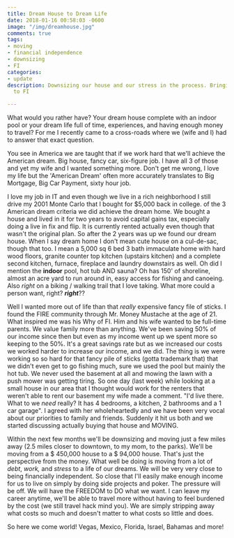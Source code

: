 ```yaml
---
title: Dream House to Dream Life
date: 2018-01-16 00:58:03 -0600
image: "/img/dreamhouse.jpg"
comments: true
tags:
- moving
- financial independence
- downsizing
- FI
categories:
- update
description: Downsizing our house and our stress in the process. Bringing us closer
  to FI

---
```

What would you rather have? Your dream house complete with an indoor pool or your dream life full of time, experiences, and having enough money to travel? For me I recently came to a cross-roads where we (wife and I) had to answer that exact question.

You see in America we are taught that if we work hard that we'll achieve the American dream. Big house, fancy car, six-figure job. I have all 3 of those and yet my wife and I wanted something more. Don't get me wrong, I love my life but the 'American Dream' often more accurately translates to Big Mortgage, Big Car Payment, sixty hour job.

I love my job in IT and even though we live in a rich neighborhood I still drive my 2001 Monte Carlo that I bought for $5,000 back in college. of the 3 American dream criteria we did achieve the dream home. We bought a house and lived in it for two years to avoid capital gains tax, especially doing a live in fix and flip. It is currently rented actually even though that wasn't the original plan. So after the 2 years was up we found our dream house. When I say dream home I don't mean cute house on a cul-de-sac, though that too. I mean a 5,000 sq 6 bed 3 bath immaculate home with hard wood floors, granite counter top kitchen (upstairs kitchen) and a complete second kitchen, furnace, fireplace and laundry downstairs as well. Oh did I mention the **indoor** pool, hot tub AND sauna? Oh has 150' of shoreline, almost an acre yard to run around in, easy access for fishing and canoeing. Also _right_ on a biking / walking trail that I love taking. What more could a person want, right? **_right_**??

Well I wanted more out of life than that _really_ expensive fancy file of sticks. I found the FIRE community through Mr. Money Mustache at the age of 21. What inspired me was his Why of FI. Him and his wife wanted to be full-time parents. We value family more than anything. We've been saving 50% of our income since then but even as my income went up we spent more so keeping to the 50%. It's a great savings rate but as we increased our costs we worked harder to increase our income, and we did. The thing is we were working so so hard for that fancy pile of sticks (gotta trademark that) that we didn't even get to go fishing much, sure we used the pool but mainly the hot tub. We never used the basement at all and mowing the lawn with a push mower was getting tiring. So one day (last week) while looking at a small house in our area that I thought would work for the renters that weren't able to rent our basement my wife made a comment. "I'd live there. What to we _need_ really? It has 4 bedrooms, a kitchen, 2 bathrooms and a 1 car garage". I agreed with her wholeheartedly and we have been very vocal about our priorities to family and friends. Suddenly it hit us both and we started discussing actually buying that house and MOVING.

Within the next few months we'll be downsizing and moving just a few miles away (2.5 miles closer to downtown, to my mom, to the parks). We'll be moving from a $ 450,000 house to a $ 94,000 house. That's just the perspective from the money. What well be doing is moving from a lot of _debt_, _work,_ and _stress_ to a life of our dreams. We will be very very close to being financially independent. So close that I'll easily make enough income for us to live on simply by doing side projects and poker. The pressure will be off. We will have the FREEDOM to DO what we want. I can leave my career anytime, we'll be able to travel more without having to feel burdened by the cost (we still travel hack mind you). We are simply stripping away what costs so much and doesn't matter to what costs so little and does.

So here we come world! Vegas, Mexico, Florida, Israel, Bahamas and more!